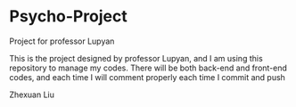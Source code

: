 Psycho-Project
==============

Project for professor Lupyan

This is the project designed by professor Lupyan, and I am using this repository to manage my codes. There will be both back-end and front-end codes, and each time I will comment properly each time I commit and push

Zhexuan Liu
